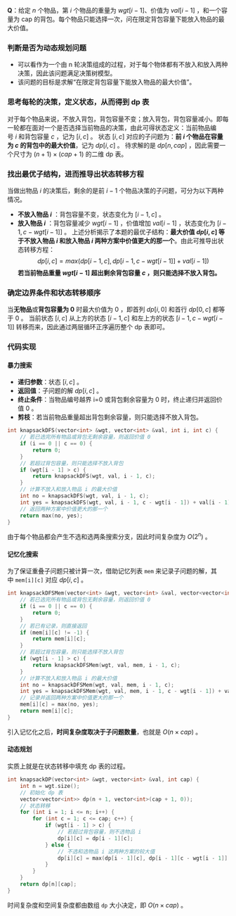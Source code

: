 **Q**：给定 $n$ 个物品，第 $i$ 个物品的重量为 $wgt[i−1]$、价值为 $val[i−1]$ ，和一个容量为 cap 的背包。每个物品只能选择一次，问在限定背包容量下能放入物品的最大价值。

### 判断是否为动态规划问题
- 可以看作为一个由 n 轮决策组成的过程，对于每个物体都有不放入和放入两种决策，因此该问题满足决策树模型。
- 该问题的目标是求解“在限定背包容量下能放入物品的最大价值”。

### 思考每轮的决策，定义状态，从而得到 dp 表
对于每个物品来说，不放入背包，背包容量不变；放入背包，背包容量减小。即每一轮都在面对一个是否选择当前物品的决策，由此可得状态定义：当前物品编号 $i$ 和背包容量 $c$ ，记为 $[i,c]$ 。
状态 $[i,c]$ 对应的子问题为：**前 $i$ 个物品在容量为 $c$ 的背包中的最大价值**，记为 $dp[i,c]$ 。
待求解的是 $dp[n,cap]$ ，因此需要一个尺寸为 $(n+1)×(cap+1)$ 的二维 dp 表。

### 找出最优子结构，进而推导出状态转移方程
当做出物品 $i$ 的决策后，剩余的是前 $i−1$ 个物品决策的子问题，可分为以下两种情况。
- **不放入物品 $i$** ：背包容量不变，状态变化为 $[i−1,c]$ 。
- **放入物品 $i$** ：背包容量减少 $wgt[i−1]$ ，价值增加 $val[i−1]$ ，状态变化为 $[i−1,c−wgt[i−1]]$ 。
上述分析揭示了本题的最优子结构：**最大价值 $dp[i,c]$ 等于不放入物品 $i$ 和放入物品 $i$ 两种方案中价值更大的那一个**。由此可推导出状态转移方程：$$dp[i,c]=max(dp[i−1,c],dp[i−1,c−wgt[i−1]]+val[i−1])$$
**若当前物品重量 $wgt[i−1]$ 超出剩余背包容量 $c$ ，则只能选择不放入背包。**

### 确定边界条件和状态转移顺序
当**无物品**或**背包容量为 0** 时最大价值为 0 ，即首列 $dp[i,0]$ 和首行 $dp[0,c]$ 都等于 0 。
当前状态 $[i,c]$ 从上方的状态 $[i−1,c]$ 和左上方的状态 $[i−1,c−wgt[i−1]]$ 转移而来，因此通过两层循环正序遍历整个 dp 表即可。

### 代码实现
#### 暴力搜索
- **递归参数**：状态 $[i,c]$ 。
- **返回值**：子问题的解 $dp[i,c]$ 。
- **终止条件**：当物品编号越界 i=0 或背包剩余容量为 0 时，终止递归并返回价值 0 。
- **剪枝**：若当前物品重量超出背包剩余容量，则只能选择不放入背包。
```cpp
int knapsackDFS(vector<int> &wgt, vector<int> &val, int i, int c) {
    // 若已选完所有物品或背包无剩余容量，则返回价值 0
    if (i == 0 || c == 0) {
        return 0;
    }
    // 若超过背包容量，则只能选择不放入背包
    if (wgt[i - 1] > c) {
        return knapsackDFS(wgt, val, i - 1, c);
    }
    // 计算不放入和放入物品 i 的最大价值
    int no = knapsackDFS(wgt, val, i - 1, c);
    int yes = knapsackDFS(wgt, val, i - 1, c - wgt[i - 1]) + val[i - 1];
    // 返回两种方案中价值更大的那一个
    return max(no, yes);
}
```
由于每个物品都会产生不选和选两条搜索分支，因此时间复杂度为 $O(2^n)$ 。

#### 记忆化搜索
为了保证重叠子问题只被计算一次，借助记忆列表 `mem` 来记录子问题的解，其中 `mem[i][c]` 对应 $dp[i,c]$ 。
```cpp
int knapsackDFSMem(vector<int> &wgt, vector<int> &val, vector<vector<int>> &mem, int i, int c) {
    // 若已选完所有物品或背包无剩余容量，则返回价值 0
    if (i == 0 || c == 0) {
        return 0;
    }
    // 若已有记录，则直接返回
    if (mem[i][c] != -1) {
        return mem[i][c];
    }
    // 若超过背包容量，则只能选择不放入背包
    if (wgt[i - 1] > c) {
        return knapsackDFSMem(wgt, val, mem, i - 1, c);
    }
    // 计算不放入和放入物品 i 的最大价值
    int no = knapsackDFSMem(wgt, val, mem, i - 1, c);
    int yes = knapsackDFSMem(wgt, val, mem, i - 1, c - wgt[i - 1]) + val[i - 1];
    // 记录并返回两种方案中价值更大的那一个
    mem[i][c] = max(no, yes);
    return mem[i][c];
}
```
引入记忆化之后，**时间复杂度取决于子问题数量**，也就是 $O(n×cap)$ 。

#### 动态规划
实质上就是在状态转移中填充 dp 表的过程。
```cpp
int knapsackDP(vector<int> &wgt, vector<int> &val, int cap) {
    int n = wgt.size();
    // 初始化 dp 表
    vector<vector<int>> dp(n + 1, vector<int>(cap + 1, 0));
    // 状态转移
    for (int i = 1; i <= n; i++) {
        for (int c = 1; c <= cap; c++) {
            if (wgt[i - 1] > c) {
                // 若超过背包容量，则不选物品 i
                dp[i][c] = dp[i - 1][c];
            } else {
                // 不选和选物品 i 这两种方案的较大值
                dp[i][c] = max(dp[i - 1][c], dp[i - 1][c - wgt[i - 1]] + val[i - 1]);
            }
        }
    }
    return dp[n][cap];
}
```
时间复杂度和空间复杂度都由数组 `dp` 大小决定，即 $O(n×cap)$ 。

